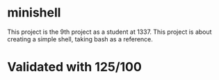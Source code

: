 # minishell

This project is the 9th project as a student at 1337. This project is about creating a simple shell, taking bash as a reference.

# Validated with 125/100
